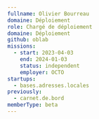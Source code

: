 ```yaml
---
fullname: Olivier Bourreau
domaine: Déploiement
role: Chargé de déploiement
domaine: Déploiement
github: oblab
missions:
  - start: 2023-04-03
    end: 2024-01-03
    status: independent
    employer: OCTO
startups:
  - bases.adresses.locales
previously:
  - carnet.de.bord
memberType: beta
---
```


